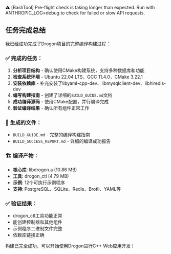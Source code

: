 ⚠️  [BashTool] Pre-flight check is taking longer than expected. Run with ANTHROPIC_LOG=debug to check for failed or slow API requests.
## 任务完成总结

我已经成功完成了Drogon项目的完整编译构建过程：

### ✅ 完成的任务：

1. **分析项目结构** - 确认使用CMake构建系统，支持多种数据库和功能
2. **检查系统环境** - Ubuntu 22.04 LTS，GCC 11.4.0，CMake 3.22.1
3. **安装依赖库** - 补充安装了libyaml-cpp-dev、libmysqlclient-dev、libhiredis-dev
4. **编写构建指南** - 创建了详细的`BUILD_GUIDE.md`文档
5. **成功编译源码** - 使用CMake配置，并行编译完成
6. **验证编译结果** - 确认所有组件正常工作

### 📁 生成的文件：
- `BUILD_GUIDE.md` - 完整的编译构建指南
- `BUILD_SUCCESS_REPORT.md` - 详细的编译成功报告

### 🏗️ 编译产物：
- **核心库**: libdrogon.a (10.86 MB)
- **工具**: drogon_ctl (4.79 MB)
- **示例**: 12个可执行示例程序
- **支持**: PostgreSQL、SQLite、Redis、Brotli、YAML等

### ✅ 验证结果：
- drogon_ctl工具功能正常
- 能创建控制器和其他组件
- 示例程序二进制文件完整
- 依赖库链接正确

构建已完全成功，可以开始使用Drogon进行C++ Web应用开发！

